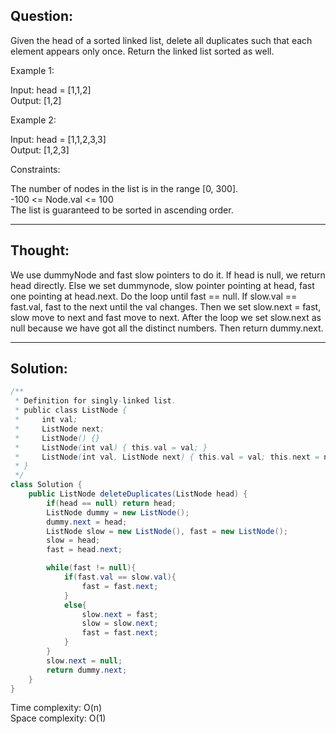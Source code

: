 ## Question:

Given the head of a sorted linked list, delete all duplicates such that each element appears only once. Return the linked list sorted as well.

Example 1:  

Input: head = [1,1,2]  
Output: [1,2]  

Example 2:  

Input: head = [1,1,2,3,3]  
Output: [1,2,3]  

Constraints:  

The number of nodes in the list is in the range [0, 300].  
-100 <= Node.val <= 100  
The list is guaranteed to be sorted in ascending order.  

---
## Thought:
We use dummyNode and fast slow pointers to do it. If head is null, we return head directly. Else we set dummynode, slow pointer pointing at 
head, fast one pointing at head.next. Do the loop until fast == null. If slow.val == fast.val, fast to the next until the val changes. Then we 
set slow.next = fast, slow move to next and fast move to next. After the loop we set slow.next as null because we have got all the distinct numbers.
Then return dummy.next.

---
## Solution:
```Java
/**
 * Definition for singly-linked list.
 * public class ListNode {
 *     int val;
 *     ListNode next;
 *     ListNode() {}
 *     ListNode(int val) { this.val = val; }
 *     ListNode(int val, ListNode next) { this.val = val; this.next = next; }
 * }
 */
class Solution {
    public ListNode deleteDuplicates(ListNode head) {
        if(head == null) return head;
        ListNode dummy = new ListNode();
        dummy.next = head;
        ListNode slow = new ListNode(), fast = new ListNode();
        slow = head;
        fast = head.next;

        while(fast != null){
            if(fast.val == slow.val){
                fast = fast.next;
            } 
            else{
                slow.next = fast;
                slow = slow.next;
                fast = fast.next;
            }
        }
        slow.next = null;
        return dummy.next;
    }
}
```
Time complexity: O(n)  
Space complexity: O(1)
